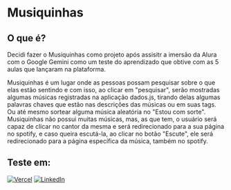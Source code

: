 # Musiquinhas

## O que é?

Decidi fazer o Musiquinhas como projeto após assisitr a imersão da Alura com o Google Gemini como um teste do aprendizado que obtive com as 5 aulas que lançaram na plataforma.

Musiquinhas é um lugar onde as pessoas possam pesquisar sobre o que elas estão sentindo e com isso, ao clicar em "pesquisar", serão mostradas algumas músicas registradas na aplicação dados.js, tirando delas algumas palavras chaves que estão nas descrições das músicas ou em suas tags.
Ou até mesmo sortear alguma música aleatória no "Estou com sorte".
Musiquinhas não possui muitas músicas, mas, as que tem, o usuário será capaz de clicar no cantor da mesma e será redirecionado para a sua página no spotify, e caso queira escutá-la, ao clicar no botão "Escute", ele será redirecionado para a página específica da música, também no spotify.

## Teste em:

[![Vercel](https://img.shields.io/badge/vercel-%23000000.svg?style=for-the-badge&logo=vercel&logoColor=white)](https://musiquinhas.vercel.app) [![LinkedIn](https://img.shields.io/badge/LinkedIn-0077B5?style=for-the-badge&logo=linkedin&logoColor=white)](https://www.linkedin.com/in/mafepqnunes/)
